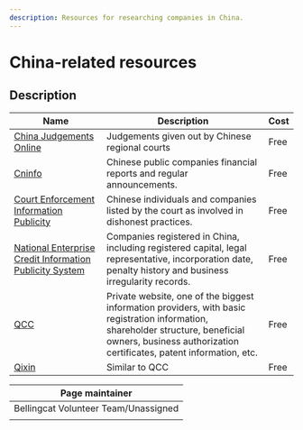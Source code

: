 ```yaml
---
description: Resources for researching companies in China.
---
```


# China-related resources



## Description



<table><thead><tr><th width="211">Name</th><th width="447">Description</th><th>Cost</th></tr></thead><tbody><tr><td><a href="https://wenshu.court.gov.cn/">China Judgements Online</a></td><td>Judgements given out by Chinese regional courts</td><td>Free</td></tr><tr><td><a href="http://www.cninfo.com.cn/new/index">Cninfo</a></td><td>Chinese public companies financial reports and regular announcements.</td><td>Free</td></tr><tr><td><a href="http://zxgk.court.gov.cn/">Court Enforcement Information Publicity</a></td><td>Chinese individuals and companies listed by the court as involved in dishonest practices.</td><td>Free</td></tr><tr><td><a href="http://www.gsxt.gov.cn/index.html">National Enterprise Credit Information Publicity System</a></td><td>Companies registered in China, including registered capital, legal representative, incorporation date, penalty history and business irregularity records.</td><td>Free</td></tr><tr><td><a href="https://www.qcc.com/">QCC</a></td><td>Private website, one of the biggest information providers, with basic registration information, shareholder structure, beneficial owners, business authorization certificates, patent information, etc.</td><td>Free</td></tr><tr><td><a href="https://bellingcat.gitbook.io/toolkit/categories/companies-and-finance">Qixin</a></td><td>Similar to QCC</td><td>Free</td></tr></tbody></table>



| Page maintainer                      |
| ------------------------------------ |
| Bellingcat Volunteer Team/Unassigned |
|                                      |
